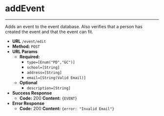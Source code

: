 # addEvent
---
Adds an event to the event database. Also verifies that a person has created the event and that the event can fit.

* **URL**
`/event/edit`
* **Method:**
`POST`
* **URL Params**
  * **Required:**
    * `type=[Enum("PD","GC")]`
    * `school=[String]`
    * `address=[String]`
    * `email=[String(Valid Email)]`
  * **Optional**
    * `description=[String]`
* **Success Response**
  * **Code:** 200
  **Content:** `{EVENT}`
* **Error Response**
  * **Code:** 200
  **Content:** `{error: "Invalid Email"}`